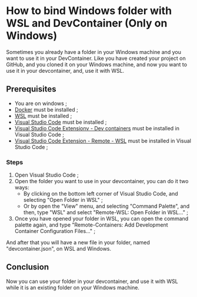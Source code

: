 # How to bind Windows folder with WSL and DevContainer (Only on Windows)

Sometimes you already have a folder in your Windows machine and you want to use it in your DevContainer. Like you have created your project on GitHub, and you cloned it on your Windows machine, and now you want to use it in your devcontainer, and, use it with WSL.

## Prerequisites

- You are on windows ;
- [Docker](https://docs.docker.com/get-docker/) must be installed ;
- [WSL](https://docs.microsoft.com/en-us/windows/wsl/install-win10) must be installed ;
- [Visual Studio Code](https://code.visualstudio.com/download) must be installed ;
- [Visual Studio Code Extensionv - Dev containers](https://code.visualstudio.com/docs/remote/containers) must be installed in Visual Studio Code ;
- [Visual Studio Code Extension - Remote - WSL](https://marketplace.visualstudio.com/items?itemName=ms-vscode-remote.remote-wsl) must be installed in Visual Studio Code ;

### Steps

1. Open Visual Studio Code ;
2. Open the folder you want to use in your devcontainer, you can do it two ways:
	 - By clicking on the bottom left corner of Visual Studio Code, and selecting "Open Folder in WSL" ;
	 - Or by open the "View" menu, and selecting "Command Palette", and then, type "WSL" and select "Remote-WSL: Open Folder in WSL..." ;
3. Once you have opened your folder in WSL, you can open the command palette again, and type "Remote-Containers: Add Development Container Configuration Files..." ;

And after that you will have a new file in your folder, named "devcontainer.json", on WSL and Windows.

## Conclusion

Now you can use your folder in your devcontainer, and use it with WSL while it is an existing folder on your Windows machine.



